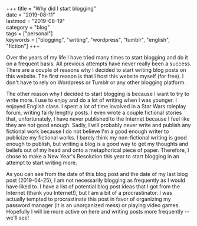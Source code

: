 +++
title = "Why did I start blogging"  
date = "2019-08-11"  
lastmod = "2019-08-19"  
category = "blog"  
tags = ["personal"]  
keywords = ["blogging", "writing", "wordpress", "tumblr", "english", "fiction"]
+++

Over the years of my life I have tried many times to start blogging and do it on a frequent basis. All previous attempts have never really been a success. There are a couple of reasons why I decided to start writing blog posts on this website. The first reason is that I host this website myself (for free). I don't have to rely on Wordpress or Tumblr or any other blogging platform.  

The other reason why I decided to start blogging is because I want to try to write more. I use to enjoy and do a lot of writing when I was younger. I enjoyed English class. I spent a lot of time involved in a Star Wars roleplay forum, writing fairly lengthy posts. I even wrote a couple fictional stories that, unfortunately, I have never published to the Internet because I feel like they are not good enough. Sadly, I will probably never write and publish any fictional work because I do not believe I'm a good enough writer to publicize my fictional works. I barely think my non-fictional writing is good enough to publish, but writing a blog is a good way to get my thoughts and beliefs out of my head and onto a metaphorical piece of paper. Therefore, I chose to make a New Year's Resolution this year to start blogging in an attempt to start writing more.  

As you can see from the date of this blog post and the date of my last blog post (2019-04-25), I am not necessarily blogging as frequently as I would have liked to. I have a list of potential blog post ideas that I got from the Internet (thank you Internet!), but I am a bit of a procrastinator. I was actually tempted to procrastinate this post in favor of organizing my password manager (it is an unorganized mess) or playing video games. Hopefully I will be more active on here and writing posts more frequently -- we'll see!
